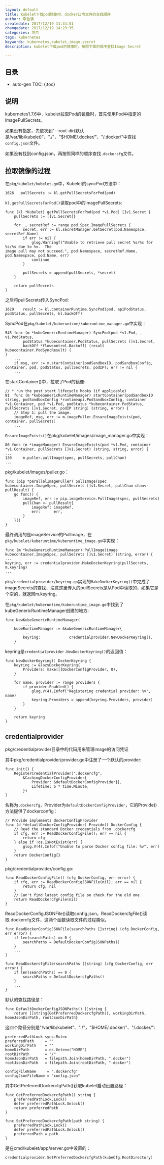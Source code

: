 ```yaml
---
layout: default
title: kubelet下载pod镜像时，docker口令文件的查找顺序
author: 李佶澳
createdate: 2017/12/19 11:34:51
changedate: 2017/12/19 14:23:35
categories: 项目
tags: kubernetes
keywords: kubernetes,kubelet,image,secret
description: kubelet下载pod的镜像时，按照下面的顺序查找Image Secret

---
```


## 目录
* auto-gen TOC:
{:toc}

## 说明 

kubernetes1.7.6中，kubelet拉取Pod的镜像时，首先使用Pod中指定的ImagePullSecrets。

如果没有指定，先依次到"--root-dir(默认是/var/lib/kubelet)"、"./"，"$HOME/.docker/"、"/.docker/"中查找`config.json`文件。

如果没有找到config.json，再按照同样的顺序查找`.dockercfg`文件。

## 拉取镜像的过程

在`pkg/kubelet/kubelet.go`中，Kubelet的syncPod方法中：

	1626   pullSecrets := kl.getPullSecretsForPod(pod)

`kl.getPullSecretsForPod()`读取pod中的ImagePullSecrets:

	func (kl *Kubelet) getPullSecretsForPod(pod *v1.Pod) []v1.Secret {
	    pullSecrets := []v1.Secret{}
	
	    for _, secretRef := range pod.Spec.ImagePullSecrets {
	        secret, err := kl.secretManager.GetSecret(pod.Namespace, secretRef.Name)
	        if err != nil {
	            glog.Warningf("Unable to retrieve pull secret %s/%s for %s/%s due to %v.  The 
	image pull may not succeed.", pod.Namespace, secretRef.Name, pod.Namespace, pod.Name, err)
	            continue
	        }
	
	        pullSecrets = append(pullSecrets, *secret)
	    }
	
	    return pullSecrets
	}

之后将pullSecrets传入SyncPod:

	1629    result := kl.containerRuntime.SyncPod(pod, apiPodStatus, podStatus, pullSecrets, kl.backOff)

SyncPod在`pkg/kubelet/kuberuntime/kuberuntime_manager.go`中实现：

	545 func (m *kubeGenericRuntimeManager) SyncPod(pod *v1.Pod, _ v1.PodStatus, 
			podStatus *kubecontainer.PodStatus, pullSecrets []v1.Secret, 
			backOff *flowcontrol.Backoff) (result kubecontainer.PodSyncResult) {
	}
		...
		if msg, err := m.startContainer(podSandboxID, podSandboxConfig, container, pod, podStatus, pullSecrets, podIP); err != nil {
		...

在startContainer()中，拉取了Pod的镜像:

	// * run the post start lifecycle hooks (if applicable)
	81  func (m *kubeGenericRuntimeManager) startContainer(podSandboxID string, podSandboxConfig *runtimeapi.PodSandboxConfig, container *v1.Container, pod *v1.Pod, podStatus *kubecontainer.PodStatus, pullSecrets []v1.Secret, podIP string) (string, error) {
		// Step 1: pull the image.
		imageRef, msg, err := m.imagePuller.EnsureImageExists(pod, container, pullSecrets)
		...

`EnsureImageExists()`在pkg/kubelet/images/image_manager.go中实现：

	86 func (m *imageManager) EnsureImageExists(pod *v1.Pod, container *v1.Container, pullSecrets []v1.Secret) (string, string, error) {
	...
	130 	m.puller.pullImage(spec, pullSecrets, pullChan)
	...

pkg/kubelet/images/puller.go：

	func (pip *parallelImagePuller) pullImage(spec kubecontainer.ImageSpec, pullSecrets []v1.Secret, pullChan chan<- pullResult) {
		go func() {
			imageRef, err := pip.imageService.PullImage(spec, pullSecrets)
			pullChan <- pullResult{
				imageRef: imageRef,
				err:      err,
			}
		}()
	}

最终调用的是imageService的PullImage，在`pkg/kubelet/kuberuntime/kuberuntime_image.go`中实现：

	func (m *kubeGenericRuntimeManager) PullImage(image kubecontainer.ImageSpec, pullSecrets []v1.Secret) (string, error) {
	...
	keyring, err := credentialprovider.MakeDockerKeyring(pullSecrets, m.keyring)
	...

`pkg/credentialprovider/keyring.go`实现的`MakeDockerKeyring()`中完成了imageSecrets的查找，注意这里传入的pullSecrets是从Pod中读取的，如果它是个空的，就返回m.keyring。

在`pkg/kubelet/kuberuntime/kuberuntime_image.go`中找到了kubeGenericRuntimeManager创建的地方:

	func NewKubeGenericRuntimeManager(
			....
		kubeRuntimeManager := &kubeGenericRuntimeManager{
			...
			keyring:             credentialprovider.NewDockerKeyring(),
		}

keyring是`credentialprovider.NewDockerKeyring()`的返回值：

	func NewDockerKeyring() DockerKeyring {
		keyring := &lazyDockerKeyring{
			Providers: make([]DockerConfigProvider, 0),
		}

		for name, provider := range providers {
			if provider.Enabled() {
				glog.V(4).Infof("Registering credential provider: %v", name)
				keyring.Providers = append(keyring.Providers, provider)
			}
		}

		return keyring
	}

## credentialprovider

pkg/credentialprovider目录中的代码用来管理image的访问凭证

其中pkg/credentialprovider/provider.go中注册了一个默认的provider:

	func init() {
		RegisterCredentialProvider(".dockercfg",
			&CachingDockerConfigProvider{
				Provider: &defaultDockerConfigProvider{},
				Lifetime: 5 * time.Minute,
			})
	}

名称为`.dockercfg`，Provider为`defaultDockerConfigProvider`，它的Provide()方法提供了dockerconfig：

	// Provide implements dockerConfigProvider
	func (d *defaultDockerConfigProvider) Provide() DockerConfig {
		// Read the standard Docker credentials from .dockercfg
		if cfg, err := ReadDockerConfigFile(); err == nil {
			return cfg
		} else if !os.IsNotExist(err) {
			glog.V(4).Infof("Unable to parse Docker config file: %v", err)
		}
		return DockerConfig{}
	}

pkg/credentialprovider/config.go:

	func ReadDockerConfigFile() (cfg DockerConfig, err error) {
		if cfg, err := ReadDockerConfigJSONFile(nil); err == nil {
			return cfg, nil
		}
		// Can't find latest config file so check for the old one
		return ReadDockercfgFile(nil)
	}

ReadDockerConfigJSONFile()读取config.json，ReadDockercfgFile()读取.dockercfg文件，这两个函数读取文件的过程类似。

	func ReadDockerConfigJSONFile(searchPaths []string) (cfg DockerConfig, err error) {
		if len(searchPaths) == 0 {
			searchPaths = DefaultDockerConfigJSONPaths()
		}
		...
	}
	
	func ReadDockercfgFile(searchPaths []string) (cfg DockerConfig, err error) {
		if len(searchPaths) == 0 {
			searchPaths = DefaultDockercfgPaths()
		}
		...
	}

默认的查找路径是：

	func DefaultDockerConfigJSONPaths() []string {
		return []string{GetPreferredDockercfgPath(), workingDirPath, homeJsonDirPath, rootJsonDirPath}

这四个路径分别是"/var/lib/kubelet"、"./"，"$HOME/.docker/"、"/.docker/":

	preferredPathLock sync.Mutex
	preferredPath     = ""
	workingDirPath    = ""
	homeDirPath       = os.Getenv("HOME")
	rootDirPath       = "/"
	homeJsonDirPath   = filepath.Join(homeDirPath, ".docker")
	rootJsonDirPath   = filepath.Join(rootDirPath, ".docker")

	configFileName     = ".dockercfg"
	configJsonFileName = "config.json"

其中GetPreferredDockercfgPath()获取kubelet启动设置路径：

	func GetPreferredDockercfgPath() string {
		preferredPathLock.Lock()
		defer preferredPathLock.Unlock()
		return preferredPath
	}
	
	func SetPreferredDockercfgPath(path string) {
		preferredPathLock.Lock()
		defer preferredPathLock.Unlock()
		preferredPath = path
	}

是在cmd/kubelet/app/server.go中设置的：

	credentialprovider.SetPreferredDockercfgPath(kubeCfg.RootDirectory)

